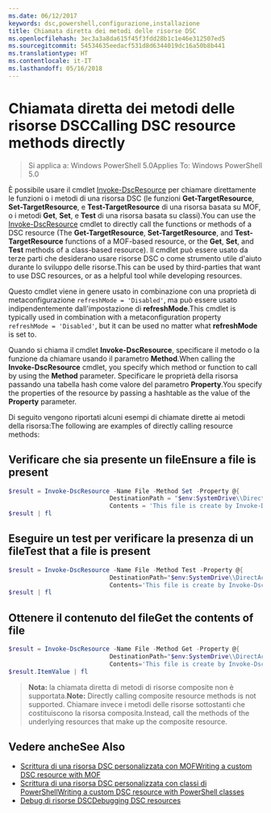 ```yaml
---
ms.date: 06/12/2017
keywords: dsc,powershell,configurazione,installazione
title: Chiamata diretta dei metodi delle risorse DSC
ms.openlocfilehash: 3ec3a3a8da615f45f3fdd28b1c1e46e312507ed5
ms.sourcegitcommit: 54534635eedacf531d8d6344019dc16a50b8b441
ms.translationtype: HT
ms.contentlocale: it-IT
ms.lasthandoff: 05/16/2018
---
```

# <a name="calling-dsc-resource-methods-directly"></a><span data-ttu-id="c8596-103">Chiamata diretta dei metodi delle risorse DSC</span><span class="sxs-lookup"><span data-stu-id="c8596-103">Calling DSC resource methods directly</span></span>

><span data-ttu-id="c8596-104">Si applica a: Windows PowerShell 5.0</span><span class="sxs-lookup"><span data-stu-id="c8596-104">Applies To: Windows PowerShell 5.0</span></span>

<span data-ttu-id="c8596-105">È possibile usare il cmdlet [Invoke-DscResource](https://technet.microsoft.com/library/mt517869.aspx) per chiamare direttamente le funzioni o i metodi di una risorsa DSC (le funzioni **Get-TargetResource**, **Set-TargetResource**, e **Test-TargetResource** di una risorsa basata su MOF, o i metodi **Get**, **Set**, e **Test** di una risorsa basata su classi).</span><span class="sxs-lookup"><span data-stu-id="c8596-105">You can use the [Invoke-DscResource](https://technet.microsoft.com/library/mt517869.aspx) cmdlet to directly call the functions or methods of a DSC resource (The **Get-TargetResource**, **Set-TargetResource**, and **Test-TargetResource** functions of a MOF-based resource, or the **Get**, **Set**, and **Test** methods of a class-based resource).</span></span>
<span data-ttu-id="c8596-106">Il cmdlet può essere usato da terze parti che desiderano usare risorse DSC o come strumento utile d'aiuto durante lo sviluppo delle risorse.</span><span class="sxs-lookup"><span data-stu-id="c8596-106">This can be used by third-parties that want to use DSC resources, or as a helpful tool while developing resources.</span></span>

<span data-ttu-id="c8596-107">Questo cmdlet viene in genere usato in combinazione con una proprietà di metaconfigurazione `refreshMode = 'Disabled'`, ma può essere usato indipendentemente dall'impostazione di **refreshMode**.</span><span class="sxs-lookup"><span data-stu-id="c8596-107">This cmdlet is typically used in combination with a metaconfiguration property `refreshMode = 'Disabled'`, but it can be used no matter what **refreshMode** is set to.</span></span>

<span data-ttu-id="c8596-108">Quando si chiama il cmdlet **Invoke-DscResource**, specificare il metodo o la funzione da chiamare usando il parametro **Method**.</span><span class="sxs-lookup"><span data-stu-id="c8596-108">When calling the **Invoke-DscResource** cmdlet, you specify which method or function to call by using the **Method** parameter.</span></span> <span data-ttu-id="c8596-109">Specificare le proprietà della risorsa passando una tabella hash come valore del parametro **Property**.</span><span class="sxs-lookup"><span data-stu-id="c8596-109">You specify the properties of the resource by passing a hashtable as the value of the **Property** parameter.</span></span>

<span data-ttu-id="c8596-110">Di seguito vengono riportati alcuni esempi di chiamate dirette ai metodi della risorsa:</span><span class="sxs-lookup"><span data-stu-id="c8596-110">The following are examples of directly calling resource methods:</span></span>

## <a name="ensure-a-file-is-present"></a><span data-ttu-id="c8596-111">Verificare che sia presente un file</span><span class="sxs-lookup"><span data-stu-id="c8596-111">Ensure a file is present</span></span>

```powershell
$result = Invoke-DscResource -Name File -Method Set -Property @{
                            DestinationPath = "$env:SystemDrive\\DirectAccess.txt";
                            Contents = 'This file is create by Invoke-DscResource'} -Verbose
$result | fl
```

## <a name="test-that-a-file-is-present"></a><span data-ttu-id="c8596-112">Eseguire un test per verificare la presenza di un file</span><span class="sxs-lookup"><span data-stu-id="c8596-112">Test that a file is present</span></span>

```powershell
$result = Invoke-DscResource -Name File -Method Test -Property @{
                            DestinationPath="$env:SystemDrive\\DirectAccess.txt";
                            Contents='This file is create by Invoke-DscResource'} -Verbose
$result | fl
```

## <a name="get-the-contents-of-file"></a><span data-ttu-id="c8596-113">Ottenere il contenuto del file</span><span class="sxs-lookup"><span data-stu-id="c8596-113">Get the contents of file</span></span>

```powershell
$result = Invoke-DscResource -Name File -Method Get -Property @{
                            DestinationPath="$env:SystemDrive\\DirectAccess.txt";
                            Contents='This file is create by Invoke-DscResource'} -Verbose
$result.ItemValue | fl
```

><span data-ttu-id="c8596-114">**Nota:** la chiamata diretta di metodi di risorse composite non è supportata.</span><span class="sxs-lookup"><span data-stu-id="c8596-114">**Note:** Directly calling composite resource methods is not supported.</span></span> <span data-ttu-id="c8596-115">Chiamare invece i metodi delle risorse sottostanti che costituiscono la risorsa composita.</span><span class="sxs-lookup"><span data-stu-id="c8596-115">Instead, call the methods of the underlying resources that make up the composite resource.</span></span>

## <a name="see-also"></a><span data-ttu-id="c8596-116">Vedere anche</span><span class="sxs-lookup"><span data-stu-id="c8596-116">See Also</span></span>
- [<span data-ttu-id="c8596-117">Scrittura di una risorsa DSC personalizzata con MOF</span><span class="sxs-lookup"><span data-stu-id="c8596-117">Writing a custom DSC resource with MOF</span></span>](authoringResourceMOF.md)
- [<span data-ttu-id="c8596-118">Scrittura di una risorsa DSC personalizzata con classi di PowerShell</span><span class="sxs-lookup"><span data-stu-id="c8596-118">Writing a custom DSC resource with PowerShell classes</span></span>](authoringResourceClass.md)
- [<span data-ttu-id="c8596-119">Debug di risorse DSC</span><span class="sxs-lookup"><span data-stu-id="c8596-119">Debugging DSC resources</span></span>](debugResource.md)